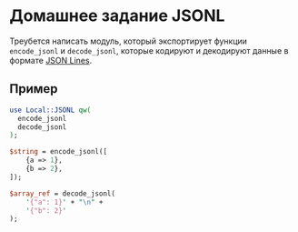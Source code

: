 Домашнее задание JSONL
======================

Треубется написать модуль, который экспортирует функции
`encode_jsonl` и `decode_jsonl`, которые кодируют и декодируют данные
в формате <a href="http://jsonlines.org/">JSON Lines</a>.

Пример
------

```perl
use Local::JSONL qw(
  encode_jsonl
  decode_jsonl
);

$string = encode_jsonl([
    {a => 1},
    {b => 2},
]);

$array_ref = decode_jsonl(
    '{"a": 1}' + "\n" +
    '{"b": 2}'
);
```
